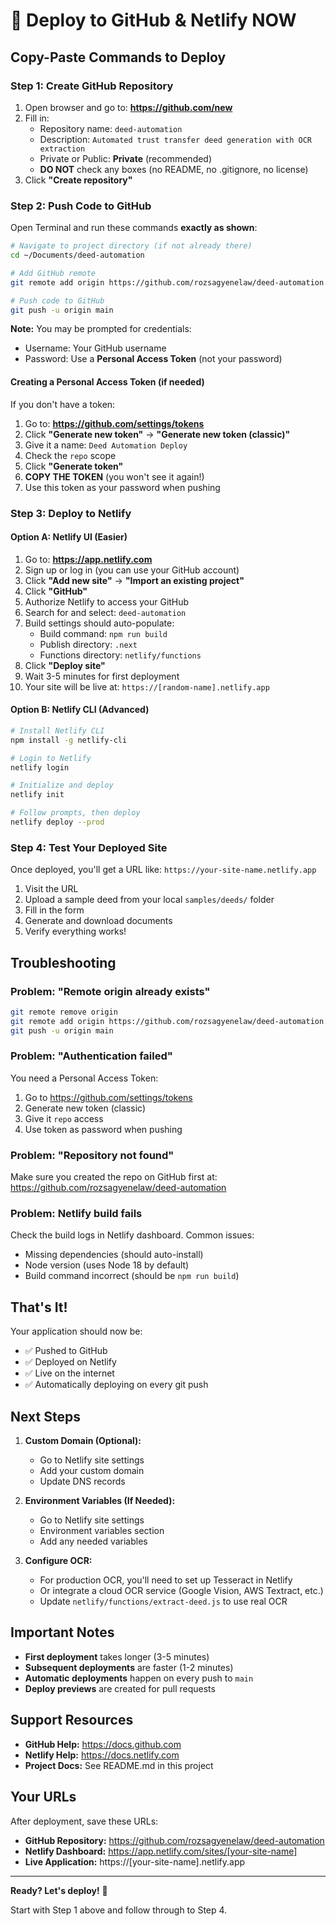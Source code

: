 # 🚀 Deploy to GitHub & Netlify NOW

## Copy-Paste Commands to Deploy

### Step 1: Create GitHub Repository

1. Open browser and go to: **https://github.com/new**
2. Fill in:
   - Repository name: `deed-automation`
   - Description: `Automated trust transfer deed generation with OCR extraction`
   - Private or Public: **Private** (recommended)
   - **DO NOT** check any boxes (no README, no .gitignore, no license)
3. Click **"Create repository"**

### Step 2: Push Code to GitHub

Open Terminal and run these commands **exactly as shown**:

```bash
# Navigate to project directory (if not already there)
cd ~/Documents/deed-automation

# Add GitHub remote
git remote add origin https://github.com/rozsagyenelaw/deed-automation.git

# Push code to GitHub
git push -u origin main
```

**Note:** You may be prompted for credentials:
- Username: Your GitHub username
- Password: Use a **Personal Access Token** (not your password)

#### Creating a Personal Access Token (if needed)

If you don't have a token:

1. Go to: **https://github.com/settings/tokens**
2. Click **"Generate new token"** → **"Generate new token (classic)"**
3. Give it a name: `Deed Automation Deploy`
4. Check the `repo` scope
5. Click **"Generate token"**
6. **COPY THE TOKEN** (you won't see it again!)
7. Use this token as your password when pushing

### Step 3: Deploy to Netlify

#### Option A: Netlify UI (Easier)

1. Go to: **https://app.netlify.com**
2. Sign up or log in (you can use your GitHub account)
3. Click **"Add new site"** → **"Import an existing project"**
4. Click **"GitHub"**
5. Authorize Netlify to access your GitHub
6. Search for and select: `deed-automation`
7. Build settings should auto-populate:
   - Build command: `npm run build`
   - Publish directory: `.next`
   - Functions directory: `netlify/functions`
8. Click **"Deploy site"**
9. Wait 3-5 minutes for first deployment
10. Your site will be live at: `https://[random-name].netlify.app`

#### Option B: Netlify CLI (Advanced)

```bash
# Install Netlify CLI
npm install -g netlify-cli

# Login to Netlify
netlify login

# Initialize and deploy
netlify init

# Follow prompts, then deploy
netlify deploy --prod
```

### Step 4: Test Your Deployed Site

Once deployed, you'll get a URL like: `https://your-site-name.netlify.app`

1. Visit the URL
2. Upload a sample deed from your local `samples/deeds/` folder
3. Fill in the form
4. Generate and download documents
5. Verify everything works!

## Troubleshooting

### Problem: "Remote origin already exists"

```bash
git remote remove origin
git remote add origin https://github.com/rozsagyenelaw/deed-automation.git
git push -u origin main
```

### Problem: "Authentication failed"

You need a Personal Access Token:
1. Go to https://github.com/settings/tokens
2. Generate new token (classic)
3. Give it `repo` access
4. Use token as password when pushing

### Problem: "Repository not found"

Make sure you created the repo on GitHub first at:
https://github.com/rozsagyenelaw/deed-automation

### Problem: Netlify build fails

Check the build logs in Netlify dashboard. Common issues:
- Missing dependencies (should auto-install)
- Node version (uses Node 18 by default)
- Build command incorrect (should be `npm run build`)

## That's It!

Your application should now be:
- ✅ Pushed to GitHub
- ✅ Deployed on Netlify
- ✅ Live on the internet
- ✅ Automatically deploying on every git push

## Next Steps

1. **Custom Domain (Optional):**
   - Go to Netlify site settings
   - Add your custom domain
   - Update DNS records

2. **Environment Variables (If Needed):**
   - Go to Netlify site settings
   - Environment variables section
   - Add any needed variables

3. **Configure OCR:**
   - For production OCR, you'll need to set up Tesseract in Netlify
   - Or integrate a cloud OCR service (Google Vision, AWS Textract, etc.)
   - Update `netlify/functions/extract-deed.js` to use real OCR

## Important Notes

- **First deployment** takes longer (3-5 minutes)
- **Subsequent deployments** are faster (1-2 minutes)
- **Automatic deployments** happen on every push to `main`
- **Deploy previews** are created for pull requests

## Support Resources

- **GitHub Help:** https://docs.github.com
- **Netlify Help:** https://docs.netlify.com
- **Project Docs:** See README.md in this project

## Your URLs

After deployment, save these URLs:

- **GitHub Repository:** https://github.com/rozsagyenelaw/deed-automation
- **Netlify Dashboard:** https://app.netlify.com/sites/[your-site-name]
- **Live Application:** https://[your-site-name].netlify.app

---

**Ready? Let's deploy!** 🚀

Start with Step 1 above and follow through to Step 4.
